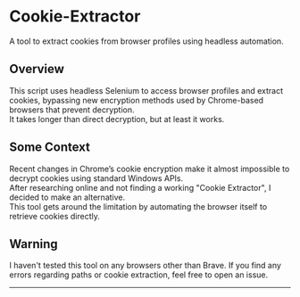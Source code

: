 # Cookie-Extractor

A tool to extract cookies from browser profiles using headless automation.

## Overview

This script uses headless Selenium to access browser profiles and extract cookies, bypassing new encryption methods used by Chrome-based browsers that prevent decryption.  
It takes longer than direct decryption, but at least it works.

## Some Context

Recent changes in Chrome’s cookie encryption make it almost impossible to decrypt cookies using standard Windows APIs.  
After researching online and not finding a working "Cookie Extractor", I decided to make an alternative.  
This tool gets around the limitation by automating the browser itself to retrieve cookies directly.

## Warning

I haven't tested this tool on any browsers other than Brave. If you find any errors regarding paths or cookie extraction, feel free to open an issue.

---
